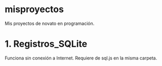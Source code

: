 # misproyectos
Mis proyectos de novato en programación.

# 1. Registros_SQLite
Funciona sin conexión a Internet.
Requiere de sql.js en la misma carpeta.
